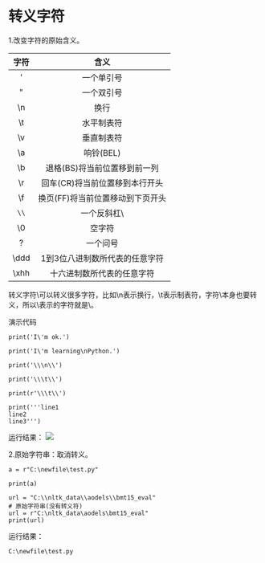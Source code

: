 
# 转义字符

1.改变字符的原始含义。

| 字符 | 含义 |
| :--: | :--: |
| \' | 一个单引号 |
| \" | 一个双引号 |
| \n | 换行 |
| \t | 水平制表符 |
| \v | 垂直制表符 |
| \a | 响铃(BEL) |
| \b | 退格(BS)将当前位置移到前一列 |
| \r | 回车(CR)将当前位置移到本行开头 |
| \f | 换页(FF)将当前位置移动到下页开头 |
| `\\` | 一个反斜杠\ |
| \0 | 空字符 |
| \? | 一个问号 |
| \ddd | 1到3位八进制数所代表的任意字符 |
| \xhh | 十六进制数所代表的任意字符 |

转义字符\可以转义很多字符，比如\n表示换行，\t表示制表符，字符\本身也要转义，所以\\表示的字符就是\。

演示代码

```
print('I\'m ok.')

print('I\'m learning\nPython.')

print('\\\n\\')

print('\\\t\\')

print(r'\\\t\\')

print('''line1
line2
line3''')

```

运行结果：
![](http://www.python87.com/uploads/allimg/200103/1_2238319211.png)


2.原始字符串：取消转义。

```
a = r"C:\newfile\test.py"

print(a)

url = "C:\\nltk_data\\aodels\\bmt15_eval"
# 原始字符串(没有转义符)
url = r"C:\nltk_data\aodels\bmt15_eval"
print(url)
```
运行结果：

```
C:\newfile\test.py
```
